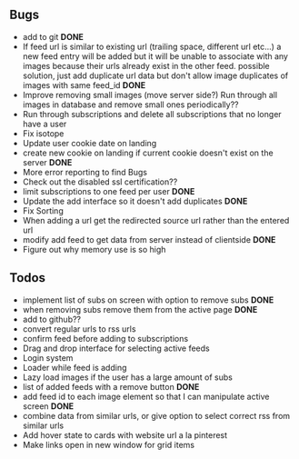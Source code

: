 ## Bugs
- add to git __DONE__
- If feed url is similar to existing url (trailing space, different url etc...) a new feed entry will be added but it will be unable to associate with any images because their urls already exist in the other feed. possible solution, just add duplicate url data but don't allow image duplicates of images with same feed_id __DONE__
- Improve removing small images (move server side?) Run through all images in database and remove small ones periodically??
- Run through subscriptions and delete all subscriptions that no longer have a user
- Fix isotope
- Update user cookie date on landing
- create new cookie on landing if current cookie doesn't exist on the server __DONE__
- More error reporting to find Bugs
- Check out the disabled ssl certification??
- limit subscriptions to one feed per user __DONE__
- Update the add interface so it doesn't add duplicates __DONE__
- Fix Sorting
- When adding a url get the redirected source url rather than the entered url
- modify add feed to get data from server instead of clientside __DONE__
- Figure out why memory use is so high

## Todos

- implement list of subs on screen with option to remove subs __DONE__
- when removing subs remove them from the active page __DONE__
- add to github??
- convert regular urls to rss urls
- confirm feed before adding to subscriptions
- Drag and drop interface for selecting active feeds
- Login system
- Loader while feed is adding
- Lazy load images if the user has a large amount of subs
- list of added feeds with a remove button __DONE__
- add feed id to each image element so that I can manipulate active screen __DONE__
- combine data from similar urls, or give option to select correct rss from similar urls
- Add hover state to cards with website url a la pinterest
- Make links open in new window for grid items
